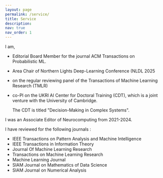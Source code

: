 ```yaml
---
layout: page
permalink: /service/
title: Service
description: 
nav: true
nav_order: 1
---
```

I am, 
  - Editorial Board Member for the journal ACM Transactions on Probabilistic ML.
  - Area Chair of Northern Lights Deep-Learning Conference (NLDL 2025
  - on the regular reviewing panel of the Transactions of Machine Learning Research (TMLR)
  - co-PI on the UKRI AI Center for Doctoral Training (CDT), which is a joint venture with the University of Cambridge.

    The CDT is titled "Decision-Making in Complex Systems". 
  

I was an Associate Editor of Neurocomputing from 2021-2024.

I have reviewed for the following journals : 

  - IEEE Transactions on Pattern Analysis and Machine Intelligence 
  - IEEE Transactions in Information Theory 
  - Journal Of Machine Learning Research
  - Transactions on Machine Learning Research
  - Machine Learning Journal 
  - SIAM Journal on Mathematics of Data Science
  - SIAM Journal on Numerical Analysis
